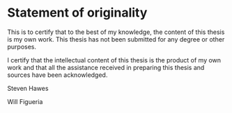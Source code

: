 
Statement of originality
========================

This is to certify that to the best of my knowledge, the content of this thesis is my own work. This thesis has not been submitted for any degree or other purposes.

I certify that the intellectual content of this thesis is the product of my own work and that all the assistance received in preparing this thesis and sources have been acknowledged.


[](chapters/sections/figs/signature.png)

Steven Hawes



Will Figueria
